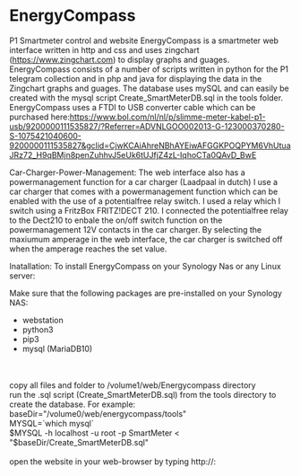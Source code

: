 # EnergyCompass
P1 Smartmeter control and website
EnergyCompass is a smartmeter web interface written in http and css and uses zingchart (https://www.zingchart.com) to display graphs and guages.
EnergyCompass consists of a number of scripts written in python for the P1 telegram collection and in php and java for displaying the data in the
Zingchart graphs and guages. 
The database uses mySQL and can easily be created with the mysql script Create_SmartMeterDB.sql in the tools folder.
EnergyCompass uses a FTDI to USB converter cable which can be purchased here:https://www.bol.com/nl/nl/p/slimme-meter-kabel-p1-usb/9200000111535827/?Referrer=ADVNLGOO002013-G-123000370280-S-1075421040600-9200000111535827&gclid=CjwKCAiAhreNBhAYEiwAFGGKPOQPYM6VhUtuaJRz72_H9qBMjn8penZuhhvJ5eUk6tUJfjZ4zL-IqhoCTa0QAvD_BwE

Car-Charger-Power-Management:
The web interface also has a powermanagement function for a car charger (Laadpaal in dutch) I use a car charger that comes with a powermanagement
function which can be enabled with the use of a potentialfree relay switch. I used a relay which I switch using a FritzBox FRITZ!DECT 210.
I connected the potentialfree relay to the Dect210 to enbale the on/off switch function on the powermanagement 12V contacts in the car charger.
By selecting the maxiumum amperage in the web interface, the car charger is switched off when the amperage reaches the set value.

Inatallation:
To install EnergyCompass on your Synology Nas or any Linux server:

Make sure that the following packages are pre-installed on your Synology NAS:
- webstation
- python3
- pip3
- mysql (MariaDB10)
<br>
<br>
copy all files and folder to /volume1/web/Energycompass directory
<br>
run the .sql script (Create_SmartMeterDB.sql) from the tools directory to create the database.
For example:<br>
baseDir="/volume0/web/energycompass/tools"<br>
MYSQL=`which mysql`<br>
$MYSQL -h localhost -u root -p SmartMeter < "$baseDir/Create_SmartMeterDB.sql"
<br>
<br>
open the website in your web-browser by typing http://<ip-adress>:<portnumber of webserver>
